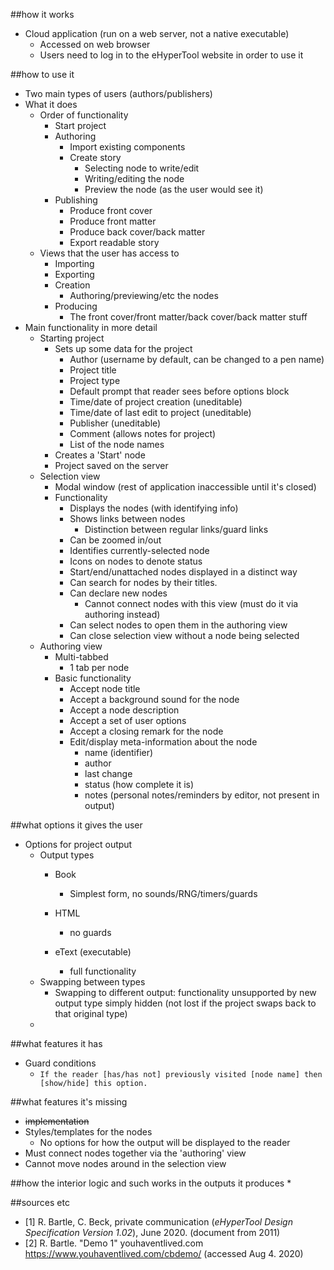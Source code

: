 ##how it works
* Cloud application (run on a web server, not a native executable)
    * Accessed on web browser
    * Users need to log in to the eHyperTool website in order to use it


##how to use it
* Two main types of users (authors/publishers)
* What it does
    * Order of functionality
        * Start project
        * Authoring
            * Import existing components
            * Create story
                * Selecting node to write/edit
                * Writing/editing the node
                * Preview the node (as the user would see it) 
        * Publishing
            * Produce front cover
            * Produce front matter
            * Produce back cover/back matter
            * Export readable story
    * Views that the user has access to
        * Importing
        * Exporting
        * Creation
            * Authoring/previewing/etc the nodes
        * Producing
            * The front cover/front matter/back cover/back matter stuff
* Main functionality in more detail
    * Starting project
        * Sets up some data for the project
            * Author (username by default, can be changed to a pen name)
            * Project title
            * Project type
            * Default prompt that reader sees before options block
            * Time/date of project creation (uneditable)
            * Time/date of last edit to project (uneditable)
            * Publisher (uneditable)
            * Comment (allows notes for project)
            * List of the node names
        * Creates a 'Start' node
        * Project saved on the server
    * Selection view
        * Modal window (rest of application inaccessible until it's closed)
        * Functionality
            * Displays the nodes (with identifying info)
            * Shows links between nodes
                * Distinction between regular links/guard links
            * Can be zoomed in/out
            * Identifies currently-selected node
            * Icons on nodes to denote status
            * Start/end/unattached nodes displayed in a distinct way
            * Can search for nodes by their titles.
            * Can declare new nodes
                * Cannot connect nodes with this view (must do it via authoring instead)
            * Can select nodes to open them in the authoring view
            * Can close selection view without a node being selected
    * Authoring view
        * Multi-tabbed
            * 1 tab per node
        * Basic functionality
            * Accept node title
            * Accept a background sound for the node
            * Accept a node description
            * Accept a set of user options
            * Accept a closing remark for the node
            * Edit/display meta-information about the node
                * name (identifier)
                * author
                * last change
                * status (how complete it is)
                * notes (personal notes/reminders by editor, not present in output)
                

##what options it gives the user
* Options for project output
    * Output types
        * Book
            * Simplest form, no sounds/RNG/timers/guards
        * HTML
            * no guards
            
        * eText (executable)
            * full functionality
    * Swapping between types
        * Swapping to different output: functionality unsupported by new output type simply hidden (not lost if the project swaps back to that original type)
    * 

##what features it has
* Guard conditions
    * ```If the reader [has/has not] previously visited [node name] then [show/hide] this option.```
    

##what features it's missing
* ~~implementation~~
* Styles/templates for the nodes
    * No options for how the output will be displayed to the reader
* Must connect nodes together via the 'authoring' view
* Cannot move nodes around in the selection view

##how the interior logic and such works in the outputs it produces 
*

##sources etc
* [1] R. Bartle, C. Beck, private communication (*eHyperTool Design Specification Version 1.02*), June 2020. (document from 2011)
* [2] R. Bartle. "Demo 1" youhaventlived.com https://www.youhaventlived.com/cbdemo/ (accessed Aug 4. 2020)